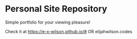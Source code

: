 # Personal Site Repository

Simple portfolio for your viewing pleasure!

Check it at https://e-x-wilson.github.io/#
OR elijahwilson.codes
